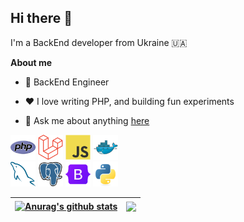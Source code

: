 ## Hi there 👋



I'm a BackEnd developer from Ukraine 🇺🇦

**About me**

- 💼 BackEnd Engineer

- ❤️ I love writing PHP, and building fun experiments

- 💬 Ask me about anything [here](https://github.com/ka4ivan/ka4ivan/issues)

<code><img height="40" alt="php" src="https://github.com/devicons/devicon/blob/master/icons/php/php-original.svg"></code>
<code><img height="40" alt="laravel" src="https://github.com/devicons/devicon/blob/master/icons/laravel/laravel-original.svg"></code>
<code><img height="40" alt="javascript" src="https://github.com/devicons/devicon/blob/master/icons/javascript/javascript-original.svg"></code>
<code><img height="40" alt="docker" src="https://github.com/devicons/devicon/blob/master/icons/docker/docker-original.svg"></code>    
<code><img height="40" alt="mysql" src="https://github.com/devicons/devicon/blob/master/icons/mysql/mysql-original.svg"></code>
<code><img height="40" alt="postgresql" src="https://github.com/devicons/devicon/blob/master/icons/postgresql/postgresql-original.svg"></code>
<code><img height="40" alt="bootstrap" src="https://github.com/devicons/devicon/blob/master/icons/bootstrap/bootstrap-original.svg"></code>
<code><img height="40" alt="python" src="https://github.com/devicons/devicon/blob/master/icons/python/python-original.svg"></code>

| <a href="https://github.com/ka4ivan/github-readme-stats"><img align="center" src="https://github-readme-stats.vercel.app/api?username=ka4ivan&show_icons=true&include_all_commits=true&theme=github_dark&hide_border=true" alt="Anurag's github stats" /></a> | <a href="https://github.com/anuraghazra/github-readme-stats"><img align="center" src="https://github-readme-stats.vercel.app/api/top-langs/?username=ka4ivan&layout=compact&theme=github_dark&hide_border=true&langs_count=10" /></a> |
| ------------- | ------------- |
